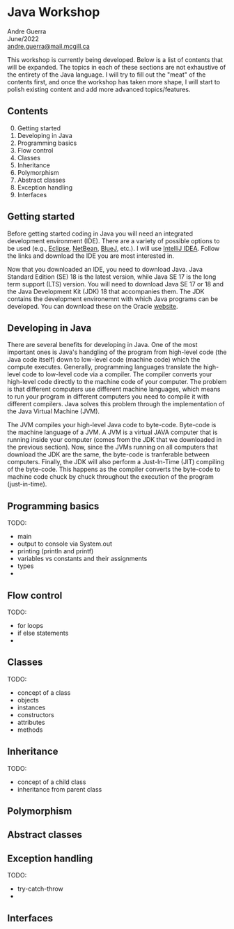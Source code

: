# Java Workshop
Andre Guerra \
June/2022 \
andre.guerra@mail.mcgill.ca

This workshop is currently being developed. Below is a list of contents that will be expanded. The topics in each of these sections are not exhaustive of the entirety of the Java language. I will try to fill out the "meat" of the contents first, and once the workshop has taken more shape, I will start to polish existing content and add more advanced topics/features.

## Contents
0. Getting started
1. Developing in Java
2. Programming basics
3. Flow control
4. Classes
5. Inheritance
6. Polymorphism
7. Abstract classes
8. Exception handling
9. Interfaces

## Getting started
Before getting started coding in Java you will need an integrated development environment (IDE). There are a variety of possible options to be used (e.g., [Eclipse](https://www.eclipse.org/downloads/), [NetBean](https://netbeans.apache.org/), [BlueJ](https://www.bluej.org/), etc.). I will use [IntelliJ IDEA](https://www.jetbrains.com/idea/). Follow the links and download the IDE you are most interested in. 

Now that you downloaded an IDE, you need to download Java. Java Standard Edition (SE) 18 is the latest version, while Java SE 17 is the long term support (LTS) version. You will need to download Java SE 17 or 18 and the Java Development Kit (JDK) 18 that accompanies them. The JDK contains the development environemnt with which Java programs can be developed. You can download these on the Oracle [website](https://www.oracle.com/java/technologies/downloads/#java18).

## Developing in Java
There are several benefits for developing in Java. One of the most important ones is Java's handgling of the program from high-level code (the Java code itself) down to low-level code (machine code) which the compute executes. Generally, programming languages translate the high-level code to low-level code via a compiler. The compiler converts your high-level code directly to the machine code of your computer. The problem is that different computers use different machine languages, which means to run your program in different computers you need to compile it with different compilers. Java solves this problem through the implementation of the Java Virtual Machine (JVM). 

The JVM compiles your high-level Java code to byte-code. Byte-code is the machine language of a JVM. A JVM is a virtual JAVA computer that is running inside your computer (comes from the JDK that we downloaded in the previous section). Now, since the JVMs running on all computers that download the JDK are the same, the byte-code is tranferable between computers. Finally, the JDK will also perform a Just-In-Time (JIT) compiling of the byte-code. This happens as the compiler converts the byte-code to machine code chuck by chuck throughout the execution of the program (just-in-time).

## Programming basics
TODO:
- main
- output to console via System.out
- printing (println and printf)
- variables vs constants and their assignments
- types
- 

## Flow control
TODO: 
- for loops
- if else statements
-
## Classes
TODO:
- concept of a class
- objects
- instances
- constructors
- attributes
- methods

## Inheritance
TODO:
- concept of a child class
- inheritance from parent class

## Polymorphism

## Abstract classes

## Exception handling
TODO:
- try-catch-throw
-

## Interfaces

